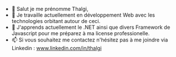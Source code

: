 - 👋 Salut je me prénomme Thalgi,
- 👀 Je travaille actuellement en développement Web avec les technologies orbitant autour de ceci.
- 🌱 J'apprends actuellement le .NET ainsi que divers Framework de Javascript pour me préparez à ma license professionelle.
- 📫 Si vous souhaitez me contactez n'hésitez pas à me joindre via Linkedin :  www.linkedin.com/in/thalgi 

